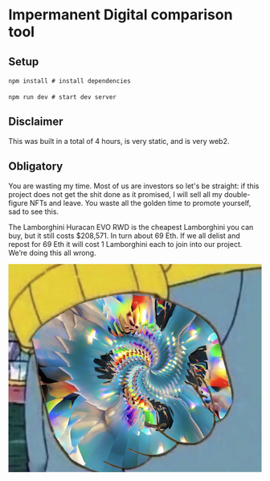 # Impermanent Digital comparison tool

## Setup

```
npm install # install dependencies

npm run dev # start dev server
```

## Disclaimer

This was built in a total of 4 hours, is very static, and is very web2.

## Obligatory

You are wasting my time. Most of us are investors so let's be straight: if this project does not get the shit done as it promised, I will sell all my double-figure NFTs and leave.  You waste all the golden time to promote yourself, sad to see this.

The Lamborghini Huracan EVO RWD is the cheapest Lamborghini you can buy, but it still costs $208,571. In turn about 69 Eth. If we all delist and repost for 69 Eth it will cost 1 Lamborghini each to join into our project. We’re doing this all wrong.

![perma hands](https://github.com/nickdandakis/impermanent-digital-comparison/blob/main/public/images/perma-hands.png?raw=true)
